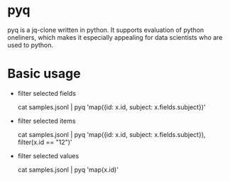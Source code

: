 pyq
==

pyq is a jq-clone written in python. It supports evaluation of python oneliners, which makes it
especially appealing for data scientists who are used to python.

Basic usage
==

* filter selected fields

    cat samples.jsonl | pyq 'map({id: x.id, subject: x.fields.subject})'

* filter selected items

    cat samples.jsonl | pyq 'map({id: x.id, subject: x.fields.subject}), filter(x.id == "12")'

* filter selected values

    cat samples.jsonl | pyq 'map(x.id)'
